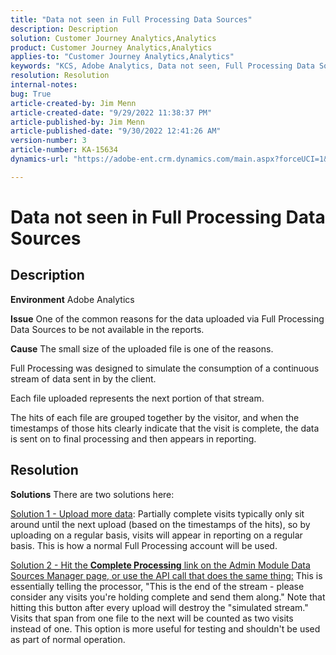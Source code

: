 ```yaml
---
title: "Data not seen in Full Processing Data Sources"
description: Description
solution: Customer Journey Analytics,Analytics
product: Customer Journey Analytics,Analytics
applies-to: "Customer Journey Analytics,Analytics"
keywords: "KCS, Adobe Analytics, Data not seen, Full Processing Data Sources, best practices"
resolution: Resolution
internal-notes: 
bug: True
article-created-by: Jim Menn
article-created-date: "9/29/2022 11:38:37 PM"
article-published-by: Jim Menn
article-published-date: "9/30/2022 12:41:26 AM"
version-number: 3
article-number: KA-15634
dynamics-url: "https://adobe-ent.crm.dynamics.com/main.aspx?forceUCI=1&pagetype=entityrecord&etn=knowledgearticle&id=16d995d4-4f40-ed11-9db1-0022480866ad"

---
```

# Data not seen in Full Processing Data Sources

## Description


<b>Environment</b>
 Adobe Analytics

<b>Issue</b>
 One of the common reasons for the data uploaded via Full Processing Data Sources to be not available in the reports.

<b>Cause</b>
 The small size of the uploaded file is one of the reasons.

Full Processing was designed to simulate the consumption of a continuous stream of data sent in by the client.

Each file uploaded represents the next portion of that stream.

The hits of each file are grouped together by the visitor, and when the timestamps of those hits clearly indicate that the visit is complete, the data is sent on to final processing and then appears in reporting.


## Resolution


<b>Solutions</b>
There are two solutions here:

<u>Solution 1 -&nbsp;Upload more data</u>:
Partially complete visits typically only sit around until the next upload (based on the timestamps of the hits), so by uploading on a regular basis, visits will appear in reporting on a regular basis.
This is how a normal Full Processing account will be used.

<u>Solution 2 -&nbsp;Hit the <b>Complete Processing</b> link on the Admin Module Data Sources Manager page, or use the API call that does the same thing:</u>
This is essentially telling the processor, "This is the end of the stream - please consider any visits you're holding complete and send them along."
Note that hitting this button after every upload will destroy the "simulated stream."
Visits that span from one file to the next will be counted as two visits instead of one.
This option is more useful for testing and shouldn't be used as part of normal operation.
